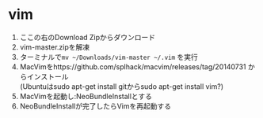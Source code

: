 vim
===
1. ここの右のDownload Zipからダウンロード
2. vim-master.zipを解凍
3. ターミナルで```mv ~/Downloads/vim-master ~/.vim``` を実行
4. MacVimをhttps://github.com/splhack/macvim/releases/tag/20140731 からインストール  
   (Ubuntuはsudo apt-get install gitからsudo apt-get install vim?)
5. MacVimを起動し:NeoBundleInstallとする
6. NeoBundleInstallが完了したらVimを再起動する
